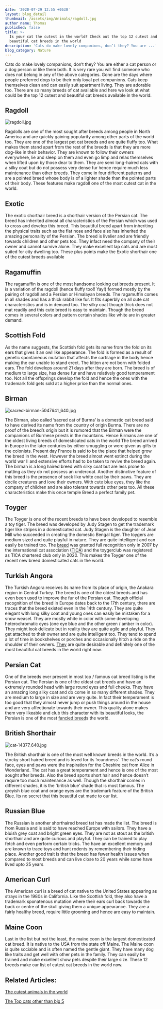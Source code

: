 ```yaml
---
date: '2020-07-29 12:55 +0530'
layout: blog_detail
thumbnail: /assets/img/Animals/ragdoll.jpg
author_name: Thomas
published: false
title: >-
  Is your cat the cutest in the world? Check out the top 12 cutest and most
  beautiful cat breeds in the world
description: 'Cats do make lovely companions, don’t they? You are ...'
blog_category: Nature
---
```


Cats do make lovely companions, don’t they? You are either a cat person or a dog person or like them both. It is very rare you will find someone who does not belong in any of the above categories. Gone are the days where people preferred dogs to be their only loyal pet companions. Cats keep themselves clean and can easily suit apartment living. They are adorable too. There are so many breeds of cat available and here we look at what could be the top 12 cutest and beautiful cat breeds available in the world.

## Ragdoll
![ragdoll.jpg]({{site.baseurl}}/assets/img/Animals/ragdoll.jpg)

Ragdolls are one of the most sought after breeds among people in North America and are quickly gaining popularity among other parts of the world too. They are one of the largest pet cat breeds and are quite fluffy too. What makes them stand apart from the rest of the breeds is that they are more dog-like in their behavior. They are known to follow their owners everywhere, lie and sleep on them and even go limp and relax themselves when lifted upon by those dear to them. They are semi long-haired cats with a silky coat but do not possess very dense fur hence require much less maintenance than other breeds.  They come in four different patterns and are a pointed breed whose body is of a lighter shade than the pointed parts of their body. These features make ragdoll one of the most cutest cat in the world.

## Exotic
The exotic shorthair breed is a shorthair version of the Persian cat. The breed has inherited almost all characteristics of the Persian which was used to cross and develop this breed. This beautiful breed apart from inheriting the physical traits such as the flat nose and face also has inherited the amazing personality of the Persian. The breed is livelier and are friendly towards children and other pets too. They infact need the company of their owner and cannot survive alone. They make excellent lap cats and are most suited for city dwelling too. These plus points make the Exotic shorthair one of the cutest breeds available

## Ragamuffin
The ragamuffin is one of the most handsome looking cat breeds present. It is a variation of the ragdoll (hence fluffy too!! Yay!) formed mostly by the pairing of ragdoll and a Persian or Himalayan breeds. The ragamuffin comes in all shades and has a thick rabbit like fur. It fits superbly on all cute cat characteristics and is in demand too. The silky coat though thick does not mat readily and this cute breed is easy to maintain. Though the breed comes in several colors and pattern certain shades like white are in greater demand.

## Scottish Fold
As the name suggests, the Scottish fold gets its name from the fold on its ears that gives it an owl like appearance. The fold is formed as a result of genetic spontaneous mutation that affects the cartilage in the body hence making the ear unable to stand erect. The kitten are not born with folded ears. The fold develops around 21 days after they are born. The breed is of medium to large size, has dense fur and have relatively good temperament too. Not all the offsprings develop the fold and hence the ones with the trademark fold gets sold at a higher price than the normal ones.

## Birman
![sacred-birman-5047641_640.jpg]({{site.baseurl}}/assets/img/Animals/sacred-birman-5047641_640.jpg)

The Birman, also called ‘sacred cat of Burma’ is a domestic cat breed said to have derived its name from the country of origin Burma. There are no proof of the breed’s origin but it is rumored that the Birman were the companions of Burmese priests in the mountains. Hence Birmans are one of the oldest living breeds of domesticated cats in the world
The breed arrived in Europe in the later centuries by either smuggling or were given as gifts to the colonists. Present day France is said to be the place that helped grow the breed in the west. However the breed almost went extinct during the world war II and extensive efforts had to be taken to revive the breed again. The birman is a long haired breed with silky coat but are less prone to matting as they do not possess an undercoat. Another distinctive feature of this breed is the presence of sock like white coat by their paws. They are docile creatures and love their owners. With cute blue eyes, they like the company of children and are also tolerant towards other pets too. All these characteristics make this once temple Breed a perfect family pet.

## Toyger
The Toyger is one of the recent breeds to have been developed to resemble a toy tiger. The breed was developed by Judy Stagen to get the trademark tiger like stripes in a domesticated cat. Judy Stagen is the daughter of Jean Mill who succeeded in creating the domestic Bengal tiger. The toygers are medium sized and quite playful in nature. They are quite intelligent and can easily be trained too. The [breed](http://www.toygerfrance.com/toyger-club.html/) was granted full recognition only in 2007 by the international cat association ([TICA](https://tica.org/)) and the toygerclub was registered as TICA chartered club only in 2020. This makes the Toyger one of the recent new breed domesticated cats in the world.

## Turkish Angora
The Turkish Angora receives its name from its place of origin, the Anakara region in Central Turkey. The breed is one of the oldest breeds and has even been used to improve the fur of the Persian cat. Though official recognition of the breed in Europe dates back to the 17th century, there are traces that the breed existed even in the 14th century. They are quite elegant with long silky coat and young ones can easily be mistaken for a snow weasel. They are mostly white in color with some developing heterochromatic eyes (one eye blue and the other green / amber in color). They might look delicate but in reality they are quite agile and playful. They get attached to their owner and are quite intelligent too.  They tend to spend a lot of time in bookshelves or porches and occasionally hitch a ride on the shoulder of their owners. [They](https://cfa.org/turkish-angora/) are quite desirable  and definitely one of the most beautiful cat breeds in the world right now.

## Persian Cat
One of the breeds ever present in most top / famous cat breed listing is the Persian cat. The Persian is one of the oldest cat breeds and have an extremely rounded head with large round eyes and full cheeks. They have an amazing long silky coat and do come in so many different shades. They are medium to large in size and are very quite. In fact their temperament is too good that they almost never jump or push things around in the house and are very affectionate towards their owner. This quality alone makes them very likeable and club this character with its beautiful looks, the Persian is one of the most [fancied breed](https://cfa.org/persian/in)s the world.


## British Shorthair
![cat-14377_640.jpg]({{site.baseurl}}/assets/img/Animals/cat-14377_640.jpg)

The British shorthair is one of the most well known breeds in the world. It’s a stocky short haired breed and is loved for its ‘roundness’. The cat’s round face, eyes and paws were the inspiration for the Cheshire cat from Alice in Wonderland. The cat has a great temperament and hence is one of the most sought after breeds.  Also the breed sports short hair and hence doesn’t require too much maintenance as well. Though the shorthair comes in different shades, it is the ‘british blue’ shade that is most famous. The greyish blue coat and orange eyes are the trademark feature of the British Blue. Its no secret that this beautiful cat made to our list.

## Russian Blue
The Russian is another shorthaired breed tat has made the list. The breed is from Russia and is said to have reached Europe with sailors. They have a bluish grey coat and bright green eyes. They are not as stout as the british shorthair and are quite curious and playful. They can be trained to play fetch and even perform certain tricks. The have an excellent memory and are known to trace toys and hunt rodents by remembering their hiding place. Another good trait is that the breed has fewer health issues when compared to most breeds and can live close to 20 years while some have lived upto 25 years.

## American Curl
The American curl is a breed of cat native to the United States appearing as strays in the 1980s in California. Like the Scottish fold, they also have a trademark sponatenous mutation where their ears curl back towards the back or centre of the skull giving them a unique appearance. They are a fairly healthy breed, require little grooming and hence are easy to maintain. 

## Maine Coon
Last in the list but not the least, the maine coon is the largest domesticated cat breed. It is native to the USA from the state off Maine. The Maine coon is quite sociable and is often named the gentle giant. They have many dog like traits and get well with other pets in the family. They can easily be trained and make excellent show pets despite their large size.  These 12 breeds make our list of cutest cat breeds in the world now.

## Related Articles: 
[The cutest animals in the world](https://www.toknowisgood.com/2019/02/12/top-six-cutest-animals-in-the-world.html)

[The Top cats other than big 5](https://www.toknowisgood.com/2018/10/27/wild-cats.html)

